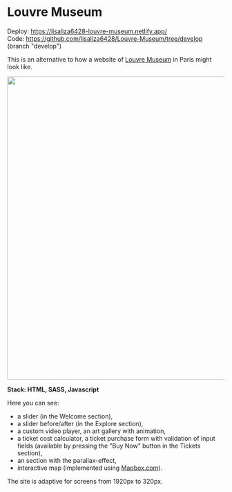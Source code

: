# Louvre Museum

Deploy: https://lisaliza6428-louvre-museum.netlify.app/ <br>
Code: https://github.com/lisaliza6428/Louvre-Museum/tree/develop (branch "develop") <br>

This is an alternative to how a website of [Louvre Museum](https://www.louvre.fr/en) in Paris might look like.

<img src="https://user-images.githubusercontent.com/87124701/165592698-9a61298d-3480-4ab2-842c-9e343e98f3cb.JPG" width=700 ></img>

**Stack: HTML, SASS, Javascript**

Here you can see:
* a slider (in the Welcome section),
* a slider before/after (in the Explore section),
* a custom video player, an art gallery with animation,
* a ticket cost calculator, a ticket purchase form with validation of input fields (available by pressing the "Buy Now" button in the Tickets section),
* an section with the parallax-effect,
* interactive map (implemented using [Mapbox.com](https://www.mapbox.com/)).

The site is adaptive for screens from 1920px to 320px.
